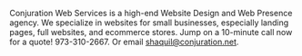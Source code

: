 Conjuration Web Services is a high-end Website Design and Web Presence agency. We specialize in websites for small businesses, especially landing pages, full websites, and ecommerce stores. Jump on a 10-minute call now for a quote! ‪973-310-2667‬. Or email shaquil@conjuration.net. 
